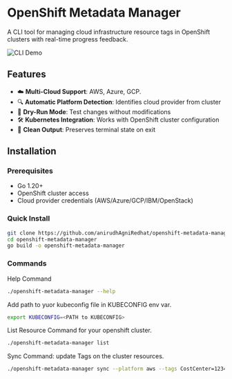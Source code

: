 # OpenShift Metadata Manager

A CLI tool for managing cloud infrastructure resource tags in OpenShift clusters with real-time progress feedback.

![CLI Demo](https://media.giphy.com/media/v1.Y2lkPTc5MGI3NjExdXl5ZzB1c3M0bXl5OTg1dGJ4MWpvbTRlZ3Z2aHl2Z3J6cW5xM3B5aCZlcD12MV9pbnRlcm5hbF9naWZfYnlfaWQmY3Q9Zw/3oKIPEqDGUULpEU0aQ/giphy.gif)

## Features

- ☁️ **Multi-Cloud Support**: AWS, Azure, GCP.
- 🔍 **Automatic Platform Detection**: Identifies cloud provider from cluster
- 🧪 **Dry-Run Mode**: Test changes without modifications
- 🛠 **Kubernetes Integration**: Works with OpenShift cluster configuration
- 🚦 **Clean Output**: Preserves terminal state on exit

## Installation

### Prerequisites
- Go 1.20+
- OpenShift cluster access
- Cloud provider credentials (AWS/Azure/GCP/IBM/OpenStack)

### Quick Install
```bash
git clone https://github.com/anirudhAgniRedhat/openshift-metadata-manager.git
cd openshift-metadata-manager
go build -o openshift-metadata-manager
```

### Commands
Help Command
```bash 
./openshift-metadata-manager --help
```

Add path to yuor kubeconfig file in KUBECONFIG env var. 
```bash
export KUBECONFIG=<PATH to KUBECONFIG>
```

List Resource Command for your openshift cluster.
```bash
./openshift-metadata-manager list
```


Sync Command: update Tags on the cluster resources.
```bash 
./openshift-metadata-manager sync --platform aws --tags CostCenter=1234 
```




